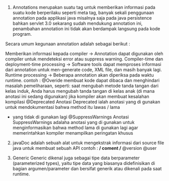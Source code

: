 1. Annotations 
merupakan suatu tag untuk memberikan informasi pada suatu kode berperilaku seperti meta tag, banyak sekali penggunaan annotation pada applikasi java misalnya saja pada java persistence bahkan servlet 3.0 sekarang sudah  mendukung annotation ini, penambahan annotation ini tidak akan berdampak langsung pada kode program.

Secara umum kegunaan annotation adalah sebagai berikut :

Memberikan informasi kepada compiler -> Annotation dapat digunakan oleh compiler untuk mendeteksi error atau suppress warning.
Compiler-time dan deployment-time processing -> Software tools dapat memproses informasi dari annotation untuk men-generate code, XML file, dan masih banyak lagi.
Runtime processing -> Beberapa annotation akan diperiksa pada waktu runtime.
contoh : 
@Overide
membuat kode dapat dibaca dan menghindari masalah pemeliharaan, seperti: saat mengubah metode tanda tangan dari kelas induk, Anda harus mengubah tanda tangan di kelas anak (di mana anotasi ini sedang digunakan) jika kompiler akan membuat kesalahan kompilasi
@Deprecated
Anotasi Deprecated ialah anotasi yang di gunakan untuk mendokumentasi bahwa method itu lawas / lama
 * yang tidak di gunakan lagi
@SuppressWarnings
Anotasi SuppressWarnings adalaha anotasi yang di gunakan untuk menginformasikan bahwa method lama di gunakan lagi agar memerintahkan kompiler menampilkan peringatan khusus

2. javaDoc adalah sebuah alat untuk mengekstrak informasi dari source file java untuk membuat sebuah API 
contoh : 
**/ coment /** 
@version 
@user

3. Generic
Generic dikenal juga sebagai tipe data berparameter (parameterized types), yaitu tipe data yang biasanya didefinisikan di bagian argumen/parameter dan bersifat generik atau dikenali pada saat runtime. 

